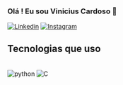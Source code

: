 ### Olá ! Eu sou Vinicius Cardoso 🚩

[![Linkedin](https://img.shields.io/badge/LinkedIn-0077B5?style=for-the-badge&logo=linkedin&logoColor=white)](https://www.linkedin.com/in/vinicius-cardoso-306443306/)
[![Instagram](https://img.shields.io/badge/Instagram-E4405F?style=for-the-badge&logo=instagram&logoColor=white)](https://www.instagram.com/vini.offsec/) 

## Tecnologias que uso 
<div style ="display: inline_block"> <br/> 
    <img align="center" alt="python" src="https://img.shields.io/badge/Python-3776AB?style=for-the-badge&logo=python&logoColor=white"> 
    <img align="center" alt="C" src=https://img.shields.io/badge/C-00599C?style=for-the-badge&logo=c&logoColor=white> 
